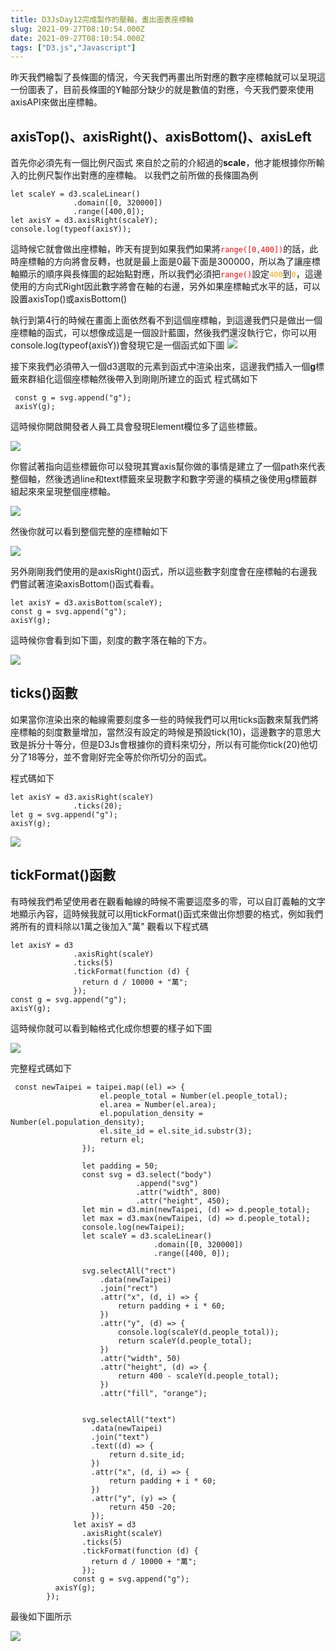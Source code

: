 ```yaml
---
title: D3JsDay12完成製作的壓軸，畫出圖表座標軸
slug: 2021-09-27T08:10:54.000Z
date: 2021-09-27T08:10:54.000Z
tags: ["D3.js","Javascript"]
---
```



昨天我們繪製了長條圖的情況，今天我們再畫出所對應的數字座標軸就可以呈現這一份圖表了，目前長條圖的Y軸部分缺少的就是數值的對應，今天我們要來使用axisAPI來做出座標軸。
 
## axisTop()、axisRight()、axisBottom()、axisLeft 

首先你必須先有一個比例尺函式
來自於之前的介紹過的**scale**，他才能根據你所輸入的比例尺製作出對應的座標軸。
以我們之前所做的長條圖為例
```javascript{numberLines: true}
let scaleY = d3.scaleLinear()
              .domain([0, 320000])
              .range([400,0]);
let axisY = d3.axisRight(scaleY);
console.log(typeof(axisY));
```

這時候它就會做出座標軸，昨天有提到如果我們如果將<font color="red">`range([0,400])`</font>的話，此時座標軸的方向將會反轉，也就是最上面是0最下面是300000，所以為了讓座標軸顯示的順序與長條圖的起始點對應，所以我們必須把<font color="red">`range()`</font>設定<font color="orange">`400`</font>到<font color="orange">`0`</font>，這邊使用的方向式Right因此數字將會在軸的右邊，另外如果座標軸式水平的話，可以設置axisTop()或axisBottom()

執行到第4行的時候在畫面上面依然看不到這個座標軸，到這邊我們只是做出一個座標軸的函式，可以想像成這是一個設計藍圖，然後我們還沒執行它，你可以用console.log(typeof(axisY))會發現它是一個函式如下圖
![](https://filedn.eu/ll8NkasFkw1XVJBG2Fp9A1p/gatsby_image/ithome_2021/20210927_01.png)


接下來我們必須帶入一個d3選取的元素到函式中渲染出來，這邊我們插入一個**g**標籤來群組化這個座標軸然後帶入到剛剛所建立的函式
程式碼如下
```javascript{numberLines: true}
 const g = svg.append("g");
 axisY(g);
```
這時候你開啟開發者人員工具會發現Element欄位多了這些標籤。

![](https://filedn.eu/ll8NkasFkw1XVJBG2Fp9A1p/gatsby_image/ithome_2021/20210927_02.png)


你嘗試著指向這些標籤你可以發現其實axis幫你做的事情是建立了一個path來代表整個軸，然後透過line和text標籤來呈現數字和數字旁邊的橫槓之後使用g標籤群組起來來呈現整個座標軸。


![](https://filedn.eu/ll8NkasFkw1XVJBG2Fp9A1p/gatsby_image/ithome_2021/20210927_03.png)

然後你就可以看到整個完整的座標軸如下

![](https://filedn.eu/ll8NkasFkw1XVJBG2Fp9A1p/gatsby_image/ithome_2021/20210927_04.png)

另外剛剛我們使用的是axisRight()函式，所以這些數字刻度會在座標軸的右邊我們嘗試著渲染axisBottom()函式看看。
```javascript{numberLines: true}
let axisY = d3.axisBottom(scaleY);
const g = svg.append("g");
axisY(g);
```
這時候你會看到如下圖，刻度的數字落在軸的下方。

![](https://filedn.eu/ll8NkasFkw1XVJBG2Fp9A1p/gatsby_image/ithome_2021/20210927_05.png)


## ticks()函數
如果當你渲染出來的軸線需要刻度多一些的時候我們可以用ticks函數來幫我們將座標軸的刻度數量增加，當然沒有設定的時候是預設tick(10)，這邊數字的意思大致是拆分十等分，但是D3Js會根據你的資料來切分，所以有可能你tick(20)他切分了18等分，並不會剛好完全等於你所切分的函式。

程式碼如下
```javascript{numberLines: true}
let axisY = d3.axisRight(scaleY)
              .ticks(20);
let g = svg.append("g");
axisY(g);
```


![](https://filedn.eu/ll8NkasFkw1XVJBG2Fp9A1p/gatsby_image/ithome_2021/20210927_06.png)

## tickFormat()函數
有時候我們希望使用者在觀看軸線的時候不需要這麼多的零，可以自訂義軸的文字地顯示內容，這時候我就可以用tickFormat()函式來做出你想要的格式，例如我們將所有的資料除以1萬之後加入"萬"
觀看以下程式碼
```javascript{numberLines: true}
let axisY = d3
              .axisRight(scaleY)
              .ticks(5)
              .tickFormat(function (d) {
                return d / 10000 + "萬";
              });
const g = svg.append("g");
axisY(g);
```
這時候你就可以看到軸格式化成你想要的樣子如下圖

![](https://filedn.eu/ll8NkasFkw1XVJBG2Fp9A1p/gatsby_image/ithome_2021/20210927_07.png)

完整程式碼如下
```javascript{numberLines: true}
 const newTaipei = taipei.map((el) => {
                    el.people_total = Number(el.people_total);
                    el.area = Number(el.area);
                    el.population_density = Number(el.population_density);
                    el.site_id = el.site_id.substr(3);
                    return el;
                });
            
                let padding = 50;
                const svg = d3.select("body")
                            .append("svg")
                            .attr("width", 800)
                            .attr("height", 450);
                let min = d3.min(newTaipei, (d) => d.people_total);
                let max = d3.max(newTaipei, (d) => d.people_total);
                console.log(newTaipei);
                let scaleY = d3.scaleLinear()
                                .domain([0, 320000])
                                .range([400, 0]);

                svg.selectAll("rect")
                    .data(newTaipei)
                    .join("rect")
                    .attr("x", (d, i) => {
                        return padding + i * 60;
                    })
                    .attr("y", (d) => {
                        console.log(scaleY(d.people_total));
                        return scaleY(d.people_total);
                    })
                    .attr("width", 50)
                    .attr("height", (d) => {
                        return 400 - scaleY(d.people_total);
                    })
                    .attr("fill", "orange");
                
                
                svg.selectAll("text")
                  .data(newTaipei)
                  .join("text")
                  .text((d) => {
                      return d.site_id;
                  })
                  .attr("x", (d, i) => {
                      return padding + i * 60;
                  })
                  .attr("y", (y) => {
                      return 450 -20;
                  });
              let axisY = d3
                .axisRight(scaleY)
                .ticks(5)
                .tickFormat(function (d) {
                  return d / 10000 + "萬";
                });   
              const g = svg.append("g");
          axisY(g);
        });
```
最後如下圖所示

![](https://filedn.eu/ll8NkasFkw1XVJBG2Fp9A1p/gatsby_image/ithome_2021/20210927_08.png)

